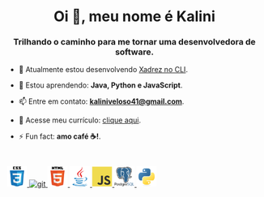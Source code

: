 <h1 align="center">Oi 👋, meu nome é Kalini</h1>
<h3 align="center">Trilhando o caminho para me tornar uma desenvolvedora de software.</h3>

- 🔭 Atualmente estou desenvolvendo [Xadrez no CLI](https://github.com/KaliniV/xadrez-sistema-java).

- 🌱 Estou aprendendo: **Java, Python e JavaScript**.

- 📫 Entre em contato: **kaliniveloso41@gmail.com**.

- 📄 Acesse meu currículo: [clique aqui](https://drive.google.com/file/d/13LQyaHXXBSqHOlH-gUbjttcHpAUFyHzE/view?usp=sharing).

- ⚡ Fun fact: **amo café ☕!**.
<br>
<p align="left"> <a href="https://www.w3schools.com/css/" target="_blank" rel="noreferrer"> <img src="https://raw.githubusercontent.com/devicons/devicon/master/icons/css3/css3-original-wordmark.svg" alt="css3" width="40" height="40"/> </a> <a href="https://git-scm.com/" target="_blank" rel="noreferrer"> <img src="https://www.vectorlogo.zone/logos/git-scm/git-scm-icon.svg" alt="git" width="40" height="40"/> </a> <a href="https://www.w3.org/html/" target="_blank" rel="noreferrer"> <img src="https://raw.githubusercontent.com/devicons/devicon/master/icons/html5/html5-original-wordmark.svg" alt="html5" width="40" height="40"/> </a> <a href="https://www.java.com" target="_blank" rel="noreferrer"> <img src="https://raw.githubusercontent.com/devicons/devicon/master/icons/java/java-original.svg" alt="java" width="40" height="40"/> </a> <a href="https://developer.mozilla.org/en-US/docs/Web/JavaScript" target="_blank" rel="noreferrer"> <img src="https://raw.githubusercontent.com/devicons/devicon/master/icons/javascript/javascript-original.svg" alt="javascript" width="40" height="40"/> </a> <a href="https://www.postgresql.org" target="_blank" rel="noreferrer"> <img src="https://raw.githubusercontent.com/devicons/devicon/master/icons/postgresql/postgresql-original-wordmark.svg" alt="postgresql" width="40" height="40"/> </a> <a href="https://www.python.org" target="_blank" rel="noreferrer"> <img src="https://raw.githubusercontent.com/devicons/devicon/master/icons/python/python-original.svg" alt="python" width="40" height="40"/> </a> </p>
